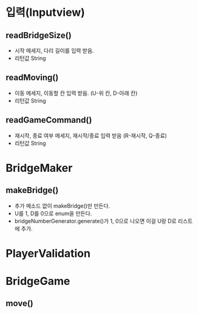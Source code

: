 # 입력(Inputview)
## readBridgeSize()
 
- 시작 메세지, 다리 길이를 입력 받음.
- 리턴값 String

## readMoving()
 
- 이동 메세지, 이동할 칸 입력 받음. (U-위 칸, D-아래 칸)
- 리턴값 String

## readGameCommand()

- 재시작, 종료 여부 메세지, 재시작/종료 입력 받음 (R-재시작, Q-종료)
- 리턴값 String

# BridgeMaker
## makeBridge()

- 추가 메소드 없이 makeBridge()만 만든다.
- U를 1, D를 0으로 enum을 만든다.
- bridgeNumberGenerator.generate()가 1, 0으로 나오면 이걸 U랑 D로 리스트에 추가.

# PlayerValidation
## 

# BridgeGame
## move()

## 

